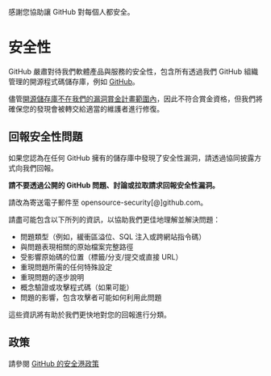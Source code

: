 感謝您協助讓 GitHub 對每個人都安全。

# 安全性

GitHub 嚴肅對待我們軟體產品與服務的安全性，包含所有透過我們 GitHub 組織管理的開源程式碼儲存庫，例如 [GitHub](https://github.com/GitHub)。

儘管[開源儲存庫不在我們的漏洞賞金計畫範圍內](https://bounty.github.com/index.html#scope)，因此不符合賞金資格，但我們將確保您的發現會被轉交給適當的維護者進行修復。 

## 回報安全性問題

如果您認為在任何 GitHub 擁有的儲存庫中發現了安全性漏洞，請透過協同披露方式向我們回報。

**請不要透過公開的 GitHub 問題、討論或拉取請求回報安全性漏洞。**

請改為寄送電子郵件至 opensource-security[@]github.com。

請盡可能包含以下所列的資訊，以協助我們更佳地理解並解決問題：

  * 問題類型（例如，緩衝區溢位、SQL 注入或跨網站指令碼）
  * 與問題表現相關的原始檔案完整路徑
  * 受影響原始碼的位置（標籤/分支/提交或直接 URL）
  * 重現問題所需的任何特殊設定
  * 重現問題的逐步說明
  * 概念驗證或攻擊程式碼（如果可能）
  * 問題的影響，包含攻擊者可能如何利用此問題

這些資訊將有助於我們更快地對您的回報進行分類。

## 政策

請參閱 [GitHub 的安全港政策](https://docs.github.com/en/site-policy/security-policies/github-bug-bounty-program-legal-safe-harbor#1-safe-harbor-terms)